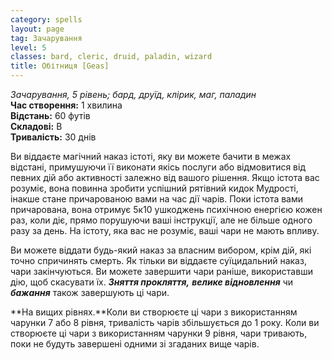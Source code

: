 ```yaml
---
category: spells
layout: page
tag: Зачарування
level: 5
classes: bard, cleric, druid, paladin, wizard
title: Обітниця [Geas]
---
```


_Зачарування, 5 рівень; бард, друїд, клірик, маг, паладин_   
**Час створення:** 1 хвилина    
**Відстань:** 60 футів    
**Складові:** В    
**Тривалість:** 30 днів  

Ви віддаєте магічний наказ істоті, яку ви можете бачити в межах відстані, примушуючи її виконати якісь послуги або відмовитися від певних дій або активності залежно від вашого рішення. Якщо істота вас розуміє, вона повинна зробити успішний рятівний кидок Мудрості, інакше стане причарованою вами на час дії чарів. Поки істота вами причарована, вона отримує 5к10 ушкоджень психічною енергією кожен раз, коли діє, прямо порушуючи ваші інструкції, але не більше одного разу за день. На істоту, яка вас не розуміє, ваші чари не мають впливу.    

Ви можете віддати будь-який наказ за власним вибором, крім дій, які точно спричинять смерть. Як тільки ви віддаєте суїцидальний наказ, чари закінчуються. Ви можете завершити чари раніше, використавши дію, щоб скасувати їх. **_Зняття прокляття,_** **_велике відновлення_** чи **_бажання_** також завершують ці чари.   

**На вищих рівнях.**Коли ви створюєте ці чари з використанням чарунки 7 або 8 рівня, тривалість чарів збільшується до 1 року. Коли ви створюєте ці чари з використанням чарунки 9 рівня, чари тривають, поки не будуть завершені одними зі згаданих вище чарів. 

